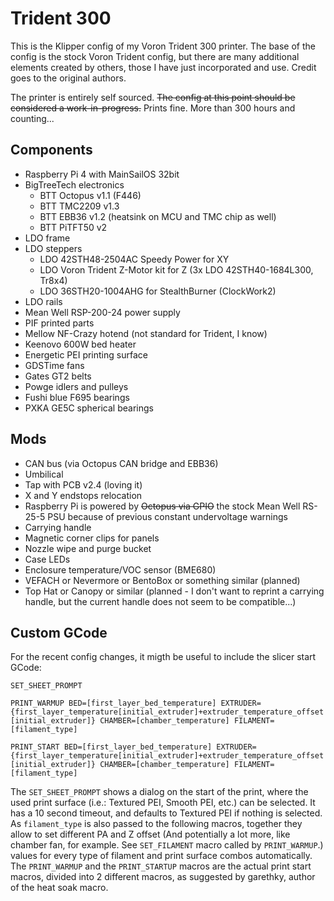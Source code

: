 # Trident 300

This is the Klipper config of my Voron Trident 300 printer. The base of the config is the stock Voron Trident config, but there are many additional elements created by others, those I have just incorporated and use. Credit goes to the original authors.

The printer is entirely self sourced. ~~The config at this point should be considered a work-in-progress.~~ Prints fine. More than 300 hours and counting...

## Components
 - Raspberry Pi 4 with MainSailOS 32bit
 - BigTreeTech electronics
     - BTT Octopus v1.1 (F446)
     - BTT TMC2209 v1.3
     - BTT EBB36 v1.2 (heatsink on MCU and TMC chip as well)
     - BTT PiTFT50 v2
 - LDO frame
 - LDO steppers
     - LDO 42STH48-2504AC Speedy Power for XY
     - LDO Voron Trident Z-Motor kit for Z (3x LDO 42STH40-1684L300, Tr8x4)
     - LDO 36STH20-1004AHG for StealthBurner (ClockWork2)
 - LDO rails
 - Mean Well RSP-200-24 power supply
 - PIF printed parts
 - Mellow NF-Crazy hotend (not standard for Trident, I know)
 - Keenovo 600W bed heater
 - Energetic PEI printing surface
 - GDSTime fans
 - Gates GT2 belts
 - Powge idlers and pulleys
 - Fushi blue F695 bearings
 - PXKA GE5C spherical bearings

## Mods
 - CAN bus (via Octopus CAN bridge and EBB36)
 - Umbilical
 - Tap with PCB v2.4 (loving it)
 - X and Y endstops relocation
 - Raspberry Pi is powered by ~~Octopus via GPIO~~ the stock Mean Well RS-25-5 PSU because of previous constant undervoltage warnings
 - Carrying handle
 - Magnetic corner clips for panels
 - Nozzle wipe and purge bucket
 - Case LEDs
 - Enclosure temperature/VOC sensor (BME680)
 - VEFACH or Nevermore or BentoBox or something similar (planned)
 - Top Hat or Canopy or similar (planned - I don't want to reprint a carrying handle, but the current handle does not seem to be compatible...)

## Custom GCode
For the recent config changes, it migth be useful to include the slicer start GCode:

`SET_SHEET_PROMPT`

`PRINT_WARMUP BED=[first_layer_bed_temperature] EXTRUDER={first_layer_temperature[initial_extruder]+extruder_temperature_offset[initial_extruder]} CHAMBER=[chamber_temperature] FILAMENT=[filament_type]`

`PRINT_START BED=[first_layer_bed_temperature] EXTRUDER={first_layer_temperature[initial_extruder]+extruder_temperature_offset[initial_extruder]} CHAMBER=[chamber_temperature] FILAMENT=[filament_type]`

The `SET_SHEET_PROMPT` shows a dialog on the start of the print, where the used print surface (i.e.: Textured PEI, Smooth PEI, etc.) can be selected. It has a 10 second timeout, and defaults to Textured PEI if nothing is selected. As `filament_type` is also passed to the following macros, together they allow to set different PA and Z offset (And potentially a lot more, like chamber fan, for example. See `SET_FILAMENT` macro called by `PRINT_WARMUP`.) values for every type of filament and print surface combos automatically. The `PRINT_WARMUP` and the `PRINT_STARTUP` macros are the actual print start macros, divided into 2 different macros, as suggested by garethky, author of the heat soak macro.
